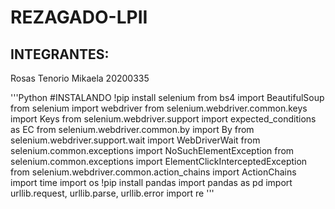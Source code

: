 # REZAGADO-LPII
## INTEGRANTES:
Rosas Tenorio Mikaela 20200335

'''Python
#INSTALANDO 
!pip install selenium
from bs4 import BeautifulSoup
from selenium import webdriver
from selenium.webdriver.common.keys import Keys
from selenium.webdriver.support import expected_conditions as EC
from selenium.webdriver.common.by import By
from selenium.webdriver.support.wait import WebDriverWait
from selenium.common.exceptions import NoSuchElementException
from selenium.common.exceptions import ElementClickInterceptedException
from selenium.webdriver.common.action_chains import ActionChains
import time
import os
!pip install pandas
import pandas as pd
import urllib.request, urllib.parse, urllib.error
import re
'''
